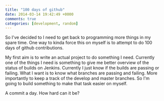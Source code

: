 ```yaml
---
title: "100 days of github"
date: 2014-03-14 19:42:49 +0000
comments: true
categories: [development, random]
---
```

So I've decided to I need to get back to programming more things in my spare time. One way to kinda force this on myself is to attempt to do 100 days of github contributions. 

My first aim is to write an actual project to do something I need. Currently one of the things I need is something to give me better overview of the status of builds on Jenkins. Currently I just know if the builds are passing or failing. What I want is to know what branches are passing and failing. More importantly to keep a track of the develop and master branches. So I'm going to build something to make that task easier on myself.

A commit a day. How hard can it be?

